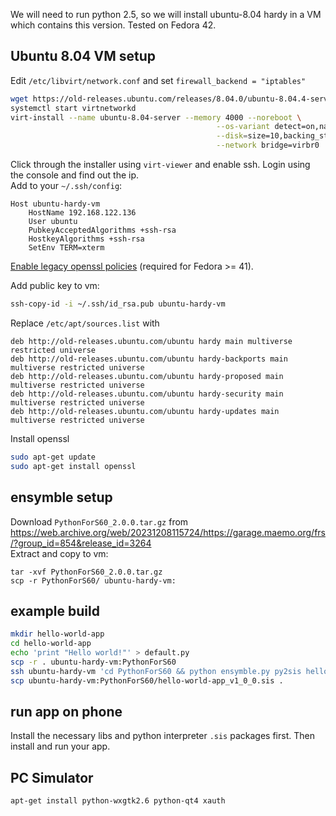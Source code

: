 We will need to run python 2.5, so we will install ubuntu-8.04 hardy in a VM which contains this version. 
Tested on Fedora 42.

## Ubuntu 8.04 VM setup

Edit `/etc/libvirt/network.conf` and set `firewall_backend = "iptables"`

```bash
wget https://old-releases.ubuntu.com/releases/8.04.0/ubuntu-8.04.4-server-amd64.iso
systemctl start virtnetworkd
virt-install --name ubuntu-8.04-server --memory 4000 --noreboot \
                                              --os-variant detect=on,name=ubuntuhardy \
                                              --disk=size=10,backing_store="$(pwd)/ubuntu-8.04.4-server-amd64.iso" \
                                              --network bridge=virbr0
```
Click through the installer using `virt-viewer` and enable ssh. Login using the console and find out the ip.  
Add to your `~/.ssh/config`:
```
Host ubuntu-hardy-vm
    HostName 192.168.122.136
    User ubuntu
    PubkeyAcceptedAlgorithms +ssh-rsa
    HostkeyAlgorithms +ssh-rsa
    SetEnv TERM=xterm
```
[Enable legacy openssl policies](https://serverfault.com/questions/1125843/error-in-libcrypto-connecting-rhel-9-server-to-centos-6-via-sftp-ssh) (required for Fedora >= 41).

Add public key to vm:
```bash
ssh-copy-id -i ~/.ssh/id_rsa.pub ubuntu-hardy-vm
```
Replace `/etc/apt/sources.list` with
```
deb http://old-releases.ubuntu.com/ubuntu hardy main multiverse restricted universe
deb http://old-releases.ubuntu.com/ubuntu hardy-backports main multiverse restricted universe
deb http://old-releases.ubuntu.com/ubuntu hardy-proposed main multiverse restricted universe
deb http://old-releases.ubuntu.com/ubuntu hardy-security main multiverse restricted universe
deb http://old-releases.ubuntu.com/ubuntu hardy-updates main multiverse restricted universe
```
Install openssl
```bash
sudo apt-get update
sudo apt-get install openssl
```

## ensymble setup

Download `PythonForS60_2.0.0.tar.gz` from https://web.archive.org/web/20231208115724/https://garage.maemo.org/frs/?group_id=854&release_id=3264  
Extract and copy to vm:
```
tar -xvf PythonForS60_2.0.0.tar.gz
scp -r PythonForS60/ ubuntu-hardy-vm:
```

## example build

```bash
mkdir hello-world-app
cd hello-world-app
echo 'print "Hello world!"' > default.py
scp -r . ubuntu-hardy-vm:PythonForS60
ssh ubuntu-hardy-vm 'cd PythonForS60 && python ensymble.py py2sis hello-world-app'
scp ubuntu-hardy-vm:PythonForS60/hello-world-app_v1_0_0.sis .
```

## run app on phone

Install the necessary libs and python interpreter `.sis` packages first. Then install and run your app.

## PC Simulator

```bash
apt-get install python-wxgtk2.6 python-qt4 xauth
```
